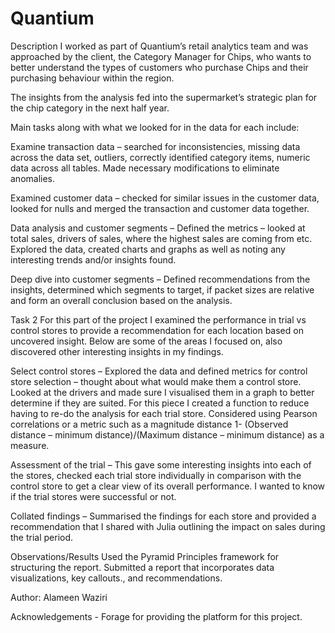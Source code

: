 # Quantium

Description
I worked as part of Quantium’s retail analytics team and was approached by the client, the Category Manager for Chips, who wants to better understand the types of customers who purchase Chips and their purchasing behaviour within the region.

The insights from the analysis fed into the supermarket’s strategic plan for the chip category in the next half year.

Main tasks along with what we looked for in the data for each include: 

Examine transaction data – searched for inconsistencies, missing data across the data set, outliers, correctly identified category items, numeric data across all tables. Made necessary modifications to eliminate anomalies.

Examined customer data – checked for similar issues in the customer data, looked for nulls and merged the transaction and customer data together.

Data analysis and customer segments – Defined the metrics – looked at total sales, drivers of sales, where the highest sales are coming from etc. Explored the data, created charts and graphs as well as noting any interesting trends and/or insights found.

Deep dive into customer segments – Defined recommendations from the insights, determined which segments to target, if packet sizes are relative and form an overall conclusion based on the analysis. 

Task 2
For this part of the project I examined the performance in trial vs control stores to provide a recommendation for each location based on uncovered insight. Below are some of the areas I focused on, also discovered other interesting insights in my findings.

Select control stores – Explored the data and defined metrics for control store selection – thought about what would make them a control store. Looked at the drivers and made sure I visualised them in a graph to better determine if they are suited. For this piece I created a function to reduce having to re-do the analysis for each trial store. Considered using Pearson correlations or a metric such as a magnitude distance 1- (Observed distance – minimum distance)/(Maximum distance – minimum distance) as a measure.


Assessment of the trial – This gave some interesting insights into each of the stores, checked each trial store individually in comparison with the control store to get a clear view of its overall performance. I wanted to know if the trial stores were successful or not. 

Collated findings – Summarised the findings for each store and provided a recommendation that I shared with Julia outlining the impact on sales during the trial period.


Observations/Results
Used the Pyramid Principles framework for structuring the report.
Submitted a report that incorporates data visualizations, key callouts., and recommendations.

Author: Alameen Waziri

Acknowledgements - Forage for providing the platform for this project.



